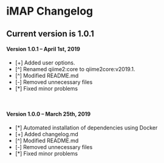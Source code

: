 # iMAP Changelog

## Current version is 1.0.1

<div class="code">
<h4 class="version">Version 1.0.1 – April 1st, 2019</h4>
<ul class="changelog, style=list-style: none;">
<li>[+] Added user options.</li>
<li>[^] Renamed qiime2:core to qiime2core:v2019.1.</li>
<li>[^] Modified README.md</li>
<li>[-] Removed unnecessary files</li>
<li>[*] Fixed minor problems</li>
</ul>
<br>
  
<h4 class="version">Version 1.0.0 – March 25th, 2019</h4>
<ul class="changelog">
<li>[*] Automated installation of dependencies using Docker</li>
<li>[+] Added changelog.md</li>
<li>[^] Modified README.md</li>
<li>[-] Removed unnecessary files</li>
<li>[*] Fixed minor problems</li>
</ul>
</div>
